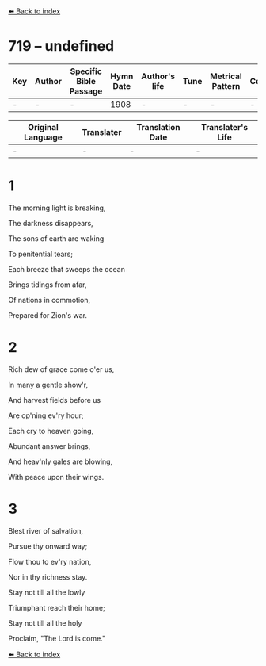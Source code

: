 [⬅️ Back to index](../README.md)

# 719 – undefined

Key | Author   | Specific Bible Passage     |Hymn Date |Author's life |Tune |Metrical Pattern   |Composer/Source
-- | --------- | ---------------------------|----------|--------------|-----|-------------------|-------------  
- |- |- |1908 |- |- |- |-

Original Language | Translater | Translation Date   | Translater's Life  
----------------- | --------- | --------------------|-------------     
\- |- |- |-




# 1

The morning light is breaking,

The darkness disappears,

The sons of earth are waking

To penitential tears;

Each breeze that sweeps the ocean

Brings tidings from afar,

Of nations in commotion,

Prepared for Zion's war.



# 2

Rich dew of grace come o'er us,

In many a gentle show'r,

And harvest fields before us

Are op'ning ev'ry hour;

Each cry to heaven going,

Abundant answer brings,

And heav'nly gales are blowing,

With peace upon their wings.



# 3

Blest river of salvation,

Pursue thy onward way;

Flow thou to ev'ry nation, 

Nor in thy richness stay.

Stay not till all the lowly

Triumphant reach their home;

Stay not till all the holy

Proclaim, "The Lord is come."



[⬅️ Back to index](../README.md)
